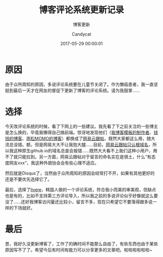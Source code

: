 ﻿---
layout:     post
title:      "博客评论系统更新记录"
subtitle:   "博客更新"
date:       2017-05-29 00:00:01
author:     "Candycat"
header-img: "img/in-post/default-bg.jpg"
tags:
    - 博客更新
---

# 原因

由于众所周知的原因，多说评论系统要在儿童节关闭了。作为懒癌患者，我一直坚挺到最后一天才在网友的督促下更新了博客的评论系统。请为我鼓掌……

# 选择

今天改评论系统的时候，看了下网上的一些建议。我先看了下之前关注的一些博主是怎么换的，毕竟我懒得自己搞前端。惊讶地发现他们（[我博客模板的制作者](https://github.com/Huxpro/huxpro.github.io)、[钱钱的博客](http://qiankanglai.me/)、[雨松MOMO的博客](http://www.xuanyusong.com/)）都换成了[网易云跟帖](https://gentie.163.com/)，既然大家都这么用，随大流总没错。额，但是网易大大不让我抱大腿……目前，[网易云跟帖只认根域名](https://www.zhihu.com/question/58147586)，所以我这种原生github.io的域名总是会报错……既然大大看不上我们这种小用户，用不了就只能拉到。另一方面，网易云跟帖对于留言的命名实在是很土，什么“有态度网友xxx”，我这种外貌协会会有些心理不适应。

然后就是Disqus了，当然由于众所周知的原因会经常打不开，如果有其他更好的还是不要优先选择它了。

最后，选择了[livere](https://livere.com)，韩国人做的一个评论系统，符合我小而美的审美观，但缺点也是有的，比如不支持第三方评论导入，所以我之前的多说评论似乎好像就这么要没了……还好我博客访问量还比较小，留言不多，现在只希望它不要落得跟多说一样的下场就好。

# 最后

恩，我好久没更新博客了，工作了的确时间不能那么自由了，有些东西也由于某些原因写不了了。希望今后有时间有能力可以分享更多的文章吧。啦啦啦啦啦啦~
